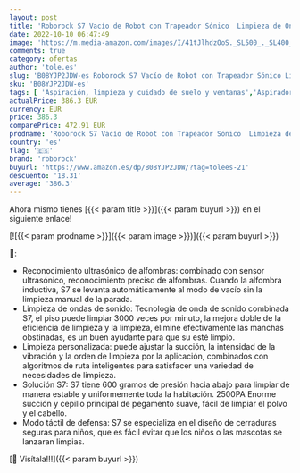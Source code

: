 ```yaml
---
layout: post
title: 'Roborock S7 Vacío de Robot con Trapeador Sónico  Limpieza de Ondas de Sonido  2500pa Fuerte Succión  Trapo Automático  Limpieza Personalizada  Modo Anti-injusticia'
date: 2022-10-10 06:47:49
image: 'https://m.media-amazon.com/images/I/41tJlhdzOoS._SL500_._SL400_.jpg'
comments: true
category: ofertas
author: 'tole.es'
slug: 'B08YJP2JDW-es Roborock S7 Vacío de Robot con Trapeador Sónico Limpieza...'
sku: 'B08YJP2JDW-es'
tags: [ 'Aspiración, limpieza y cuidado de suelo y ventanas','Aspiradoras','Hogar y cocina','Robots aspiradores','roborock','🇪🇸', ]
actualPrice: 386.3 EUR
currency: EUR
price: 386.3
comparePrice: 472.91 EUR
prodname: 'Roborock S7 Vacío de Robot con Trapeador Sónico  Limpieza de Ondas de Sonido  2500pa Fuerte Succión  Trapo Automático  Limpieza Personalizada  Modo Anti-injusticia'
country: 'es'
flag: '🇪🇸'
brand: 'roborock'
buyurl: 'https://www.amazon.es/dp/B08YJP2JDW/?tag=tolees-21'
descuento: '18.31'
average: '386.3'
---
```


Ahora mismo tienes [{{< param title >}}]({{< param buyurl >}}) en el siguiente enlace!

[![{{< param prodname >}}]({{< param image >}})]({{< param buyurl >}})

🔎:

- Reconocimiento ultrasónico de alfombras: combinado con sensor ultrasónico, reconocimiento preciso de alfombras. Cuando la alfombra inductiva, S7 se levanta automáticamente al modo de vacío sin la limpieza manual de la parada.
- Limpieza de ondas de sonido: Tecnología de onda de sonido combinada S7, el piso puede limpiar 3000 veces por minuto, la mejora doble de la eficiencia de limpieza y la limpieza, elimine efectivamente las manchas obstinadas, es un buen ayudante para que su esté limpio.
- Limpieza personalizada: puede ajustar la succión, la intensidad de la vibración y la orden de limpieza por la aplicación, combinados con algoritmos de ruta inteligentes para satisfacer una variedad de necesidades de limpieza.
- Solución S7: S7 tiene 600 gramos de presión hacia abajo para limpiar de manera estable y uniformemente toda la habitación. 2500PA Enorme succión y cepillo principal de pegamento suave, fácil de limpiar el polvo y el cabello.
- Modo táctil de defensa: S7 se especializa en el diseño de cerraduras seguras para niños, que es fácil evitar que los niños o las mascotas se lanzaran limpias.

[🛒 Visítala!!!]({{< param buyurl >}})

